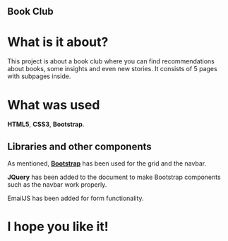 ## Book Club
# What is it about?
This project is about a book club where you can find recommendations about books, some insights and even new stories. It consists of 5 pages with subpages inside.

# What was used
**HTML5**, **CSS3**, **Bootstrap**.

## Libraries and other components
As mentioned, **[Bootstrap](https://getbootstrap.com/)** has been used for the grid and the navbar. 

**JQuery** has been added to the document to make Bootstrap components such as the navbar work properly.

EmailJS has been added for form functionality.

# I hope you like it!
